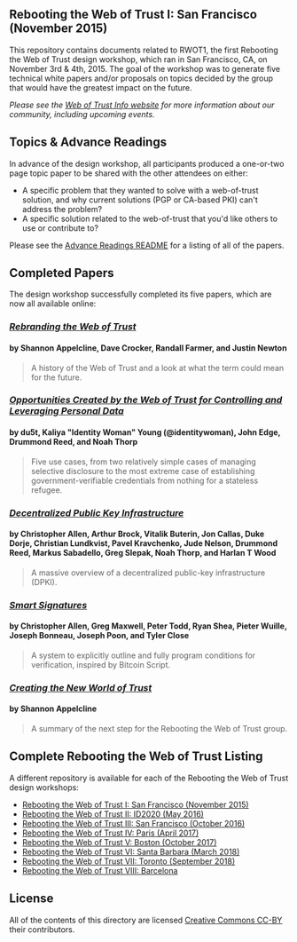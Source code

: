 ## Rebooting the Web of Trust I: San Francisco (November 2015)

This repository contains documents related to RWOT1, the first Rebooting the Web of Trust design workshop, which ran in San Francisco, CA, on November 3rd & 4th, 2015. The goal of the workshop was to generate five technical white papers and/or proposals on topics decided by the group that would have the greatest impact on the future.

_Please see the [Web of Trust Info website](http://www.weboftrust.info/) for more information about our community, including upcoming events._

##  Topics & Advance Readings

In advance of the design workshop, all participants produced a one-or-two page topic paper to be shared with the other attendees on either:

* A specific problem that they wanted to solve with a web-of-trust solution, and why current solutions (PGP or CA-based PKI) can't address the problem?
*  A specific solution related to the web-of-trust that you'd like others to use or contribute to?

Please see the [Advance Readings README](topics-and-advance-readings/) for a listing of all of the papers.

## Completed Papers

The design workshop successfully completed its five papers, which are now all available online:

### [*Rebranding the Web of Trust*](final-documents/rebranding-web-of-trust.pdf)

#### by Shannon Appelcline, Dave Crocker, Randall Farmer, and Justin Newton

> A history of the Web of Trust and a look at what the term could mean for the future.

### [*Opportunities Created by the Web of Trust for Controlling and Leveraging Personal Data*](final-documents/satisfying-real-world-use-cases.pdf)

#### by du5t, Kaliya "Identity Woman" Young (@identitywoman), John Edge, Drummond Reed, and Noah Thorp

> Five use cases, from two relatively simple cases of managing selective disclosure to the most extreme case of establishing government-verifiable credentials from nothing for a stateless refugee.

### [*Decentralized Public Key Infrastructure*](final-documents/dpki.pdf)

#### by Christopher Allen, Arthur Brock, Vitalik Buterin, Jon Callas, Duke Dorje, Christian Lundkvist, Pavel Kravchenko, Jude Nelson, Drummond Reed, Markus Sabadello, Greg Slepak, Noah Thorp, and Harlan T Wood

> A massive overview of a decentralized public-key infrastructure (DPKI).

### [*Smart Signatures*](final-documents/smart-signatures.pdf)

#### by Christopher Allen, Greg Maxwell, Peter Todd, Ryan Shea, Pieter Wuille, Joseph Bonneau, Joseph Poon, and Tyler Close

> A system to explicitly outline and fully program conditions for verification, inspired by Bitcoin Script.

### [*Creating the New World of Trust*](final-documents/whats-the-next-step.pdf)

#### by Shannon Appelcline

> A summary of the next step for the Rebooting the Web of Trust group.

## Complete Rebooting the Web of Trust Listing

A different repository is available for each of the Rebooting the Web of Trust design workshops:

* [Rebooting the Web of Trust I: San Francisco (November 2015)](..//rwot1/)
* [Rebooting the Web of Trust II: ID2020 (May 2016)](../rwot2)
* [Rebooting the Web of Trust III: San Francisco (October 2016)](../rwot3)
* [Rebooting the Web of Trust IV: Paris (April 2017)](../rwot4)
* [Rebooting the Web of Trust V: Boston (October 2017)](../rwot5)
* [Rebooting the Web of Trust VI: Santa Barbara (March 2018)](../rwot5)
* [Rebooting the Web of Trust VII: Toronto (September 2018)](../rwot7)
* [Rebooting the Web of Trust VIII: Barcelona](../rwot8)


## License

All of the contents of this directory are licensed [Creative Commons CC-BY](final-documents/LICENSE-CC-BY-4.0) their contributors.
